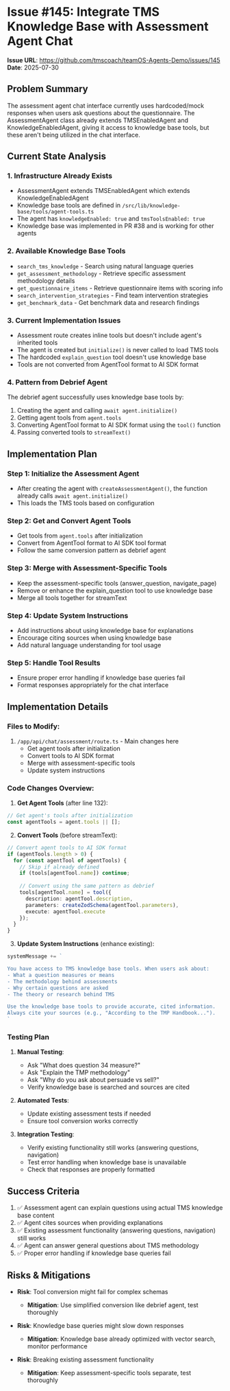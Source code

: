 # Issue #145: Integrate TMS Knowledge Base with Assessment Agent Chat

**Issue URL**: https://github.com/tmscoach/teamOS-Agents-Demo/issues/145
**Date**: 2025-07-30

## Problem Summary
The assessment agent chat interface currently uses hardcoded/mock responses when users ask questions about the questionnaire. The AssessmentAgent class already extends TMSEnabledAgent and KnowledgeEnabledAgent, giving it access to knowledge base tools, but these aren't being utilized in the chat interface.

## Current State Analysis

### 1. Infrastructure Already Exists
- AssessmentAgent extends TMSEnabledAgent which extends KnowledgeEnabledAgent
- Knowledge base tools are defined in `/src/lib/knowledge-base/tools/agent-tools.ts`
- The agent has `knowledgeEnabled: true` and `tmsToolsEnabled: true`
- Knowledge base was implemented in PR #38 and is working for other agents

### 2. Available Knowledge Base Tools
- `search_tms_knowledge` - Search using natural language queries
- `get_assessment_methodology` - Retrieve specific assessment methodology details  
- `get_questionnaire_items` - Retrieve questionnaire items with scoring info
- `search_intervention_strategies` - Find team intervention strategies
- `get_benchmark_data` - Get benchmark data and research findings

### 3. Current Implementation Issues
- Assessment route creates inline tools but doesn't include agent's inherited tools
- The agent is created but `initialize()` is never called to load TMS tools
- The hardcoded `explain_question` tool doesn't use knowledge base
- Tools are not converted from AgentTool format to AI SDK format

### 4. Pattern from Debrief Agent
The debrief agent successfully uses knowledge base tools by:
1. Creating the agent and calling `await agent.initialize()`
2. Getting agent tools from `agent.tools`
3. Converting AgentTool format to AI SDK format using the `tool()` function
4. Passing converted tools to `streamText()`

## Implementation Plan

### Step 1: Initialize the Assessment Agent
- After creating the agent with `createAssessmentAgent()`, the function already calls `await agent.initialize()`
- This loads the TMS tools based on configuration

### Step 2: Get and Convert Agent Tools
- Get tools from `agent.tools` after initialization
- Convert from AgentTool format to AI SDK tool format
- Follow the same conversion pattern as debrief agent

### Step 3: Merge with Assessment-Specific Tools
- Keep the assessment-specific tools (answer_question, navigate_page)
- Remove or enhance the explain_question tool to use knowledge base
- Merge all tools together for streamText

### Step 4: Update System Instructions
- Add instructions about using knowledge base for explanations
- Encourage citing sources when using knowledge base
- Add natural language understanding for tool usage

### Step 5: Handle Tool Results
- Ensure proper error handling if knowledge base queries fail
- Format responses appropriately for the chat interface

## Implementation Details

### Files to Modify:
1. `/app/api/chat/assessment/route.ts` - Main changes here
   - Get agent tools after initialization
   - Convert tools to AI SDK format
   - Merge with assessment-specific tools
   - Update system instructions

### Code Changes Overview:

1. **Get Agent Tools** (after line 132):
```typescript
// Get agent's tools after initialization
const agentTools = agent.tools || [];
```

2. **Convert Tools** (before streamText):
```typescript
// Convert agent tools to AI SDK format
if (agentTools.length > 0) {
  for (const agentTool of agentTools) {
    // Skip if already defined
    if (tools[agentTool.name]) continue;
    
    // Convert using the same pattern as debrief
    tools[agentTool.name] = tool({
      description: agentTool.description,
      parameters: createZodSchema(agentTool.parameters),
      execute: agentTool.execute
    });
  }
}
```

3. **Update System Instructions** (enhance existing):
```typescript
systemMessage += `

You have access to TMS knowledge base tools. When users ask about:
- What a question measures or means
- The methodology behind assessments
- Why certain questions are asked
- The theory or research behind TMS

Use the knowledge base tools to provide accurate, cited information.
Always cite your sources (e.g., "According to the TMP Handbook...").
`
```

### Testing Plan

1. **Manual Testing**:
   - Ask "What does question 34 measure?"
   - Ask "Explain the TMP methodology"
   - Ask "Why do you ask about persuade vs sell?"
   - Verify knowledge base is searched and sources are cited

2. **Automated Tests**:
   - Update existing assessment tests if needed
   - Ensure tool conversion works correctly

3. **Integration Testing**:
   - Verify existing functionality still works (answering questions, navigation)
   - Test error handling when knowledge base is unavailable
   - Check that responses are properly formatted

## Success Criteria

1. ✅ Assessment agent can explain questions using actual TMS knowledge base content
2. ✅ Agent cites sources when providing explanations  
3. ✅ Existing assessment functionality (answering questions, navigation) still works
4. ✅ Agent can answer general questions about TMS methodology
5. ✅ Proper error handling if knowledge base queries fail

## Risks & Mitigations

- **Risk**: Tool conversion might fail for complex schemas
  - **Mitigation**: Use simplified conversion like debrief agent, test thoroughly

- **Risk**: Knowledge base queries might slow down responses
  - **Mitigation**: Knowledge base already optimized with vector search, monitor performance

- **Risk**: Breaking existing assessment functionality
  - **Mitigation**: Keep assessment-specific tools separate, test thoroughly